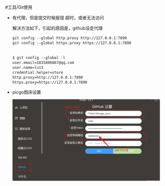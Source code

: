 

#工具/Git使用 

* 有代理，但是提交时候报错 超时，或者无法访问

  解决方法如下，引起的原因是，github没走代理

  ```
  git config --global http.proxy http://127.0.0.1:7890
  git config --global https.proxy https://127.0.0.1:7890
  
  
  $ git config --global -l
  user.email=1835886867@qq.com
  user.name=lu13
  credential.helper=store
  http.proxy=http://127.0.0.1:7890
  https.proxy=https://127.0.0.1:7890
  ```

* picgo图床设置

  ![image-20241024190248170](https://raw.githubusercontent.com/Thislu13/image_save/main/notebook/202410241902220.png)